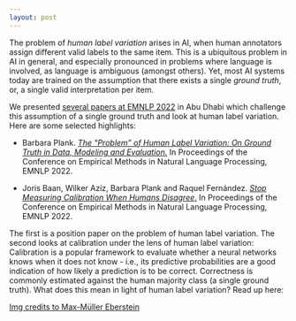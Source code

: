 ```yaml
---
layout: post
---
```



The problem of *human label variation* arises in AI, when human annotators assign different valid labels to the same item. This is a ubiquitous problem in AI in general, and especially pronounced in problems where language is involved, as language is ambiguous (amongst others). Yet, most AI systems today are trained on the assumption that there exists a single *ground truth*, or, a single valid interpretation per item. 

We presented [several papers at EMNLP 2022](https://twitter.com/MaiNLPlab/status/1600795488605073409) in Abu Dhabi which challenge this assumption of a single ground truth and look at human label variation. Here are some selected highlights:

- Barbara Plank. [*The "Problem” of Human Label Variation: On Ground Truth in Data, Modeling and Evaluation.*](https://aclanthology.org/2022.emnlp-main.731/) In Proceedings of the Conference on Empirical Methods in Natural Language Processing, EMNLP 2022.

- Joris Baan, Wilker Aziz, Barbara Plank and Raquel Fernández. [*Stop Measuring Calibration When Humans Disagree*.](https://aclanthology.org/2022.emnlp-main.124/) In Proceedings of the Conference on Empirical Methods in Natural Language Processing, EMNLP 2022. 

The first is a position paper on the problem of human label variation. The second looks at calibration under the lens of human label variation: Calibration is a popular framework to evaluate whether a neural networks knows when it does not know - i.e., its predictive probabilities are a good indication of how likely a prediction is to be correct. Correctness is commonly estimated against the human majority class (a single ground truth). What does this mean in light of human label variation? Read up here:



[Img credits to Max-Müller Eberstein](https://twitter.com/mxmeij/status/1601832608073388032)
